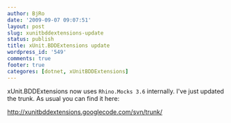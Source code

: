 ```yaml
---
author: BjRo
date: '2009-09-07 09:07:51'
layout: post
slug: xunitbddextensions-update
status: publish
title: xUnit.BDDExtensions update
wordpress_id: '549'
comments: true
footer: true
categores: [dotnet, xUnitBDDExtensions]
---
```


xUnit.BDDExtensions now uses `Rhino.Mocks 3.6` internally. I've just updated the trunk. As usual you can find it here:

<http://xunitbddextensions.googlecode.com/svn/trunk/>
